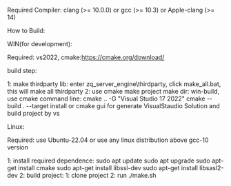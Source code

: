Required Compiler: clang (>= 10.0.0) or gcc (>= 10.3) or Apple-clang (>= 14)

How to Build:

WIN(for development):

Required: vs2022, cmake:https://cmake.org/download/

build step:

1: make thirdparty lib:
	enter zq_server_engine\thirdparty, click make_all.bat, this will make all thirdparty 
2: use cmake make project
	make dir: win-build,
	use cmake command line: 
	  cmake .. -G "Visual Studio 17 2022"
	  cmake --build . --target install
	or cmake gui for generate VisualStaudio Solution and build project by vs
	
	
Linux:

Required: use Ubuntu-22.04 or use any linux distribution above gcc-10 version

1: install required dependence:
	sudo apt update
	sudo apt upgrade
	sudo apt-get install cmake 
	sudo apt-get install libssl-dev 
	sudo apt-get install libsasl2-dev
2: build project:
	1: clone project
	2: run ./make.sh

